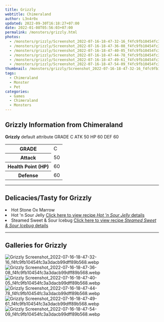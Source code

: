 ```yaml
---
title: Grizzly
webtitle: Chimeraland
author: L3n4r0x
updated: 2022-09-30T16:18:27+07:00
date: 2022-01-08T05:56:03+07:00
permalink: /monsters/grizzly.html
photos:
  - /monsters/grizzly/Screenshot_2022-07-16-18-47-32-16_f4fc9fb10454fc3a3dacb99dff89b568.webp
  - /monsters/grizzly/Screenshot_2022-07-16-18-47-36-08_f4fc9fb10454fc3a3dacb99dff89b568.webp
  - /monsters/grizzly/Screenshot_2022-07-16-18-47-40-05_f4fc9fb10454fc3a3dacb99dff89b568.webp
  - /monsters/grizzly/Screenshot_2022-07-16-18-47-44-78_f4fc9fb10454fc3a3dacb99dff89b568.webp
  - /monsters/grizzly/Screenshot_2022-07-16-18-47-49-61_f4fc9fb10454fc3a3dacb99dff89b568.webp
  - /monsters/grizzly/Screenshot_2022-07-16-18-47-54-09_f4fc9fb10454fc3a3dacb99dff89b568.webp
thumbnail: /monsters/grizzly/Screenshot_2022-07-16-18-47-32-16_f4fc9fb10454fc3a3dacb99dff89b568.webp
tags:
  - Chimeraland
  - Monster
  - Pet
categories:
  - Games
  - Chimeraland
  - Monsters
---
```


<section id="bootstrap-wrapper"><link rel="stylesheet" href="https://cdn.statically.io/gh/dimaslanjaka/Web-Manajemen/40ac3225/css/bootstrap-4.5-wrapper.css"/><h1>Grizzly Information from Chimeraland</h1><p><b>Grizzly</b> default attribute GRADE C ATK 50 HP 60 DEF 60<table><tr><th>GRADE</th><td>C</td></tr><tr><th>Attack</th><td>50</td></tr><tr><th>Health Point (HP)</th><td>60</td></tr><tr><th>Defense</th><td>60</td></tr></table></p><hr/><h2>Delicacies/Tasty for Grizzly</h2><li class="d-flex justify-content-between">Hot Stone Ox Marrow </li><li class="d-flex justify-content-between">Hot &#x27;n Sour Jelly <a href="/chimeraland/recipes/hot-n-sour-jelly.html">Click here to view recipe <i>Hot &#x27;n Sour Jelly</i> details</a></li><li class="d-flex justify-content-between">Steamed Sweet &amp; Sour Icebug <a href="/chimeraland/recipes/steamed-sweet-and-sour-icebug.html">Click here to view recipe <i>Steamed Sweet &amp; Sour Icebug</i> details</a></li><hr/><div id="gallery"><h2>Galleries for Grizzly</h2><div class="row"><div class="col-lg-6 col-12"><img src="/chimeraland/monsters/grizzly/Screenshot_2022-07-16-18-47-32-16_f4fc9fb10454fc3a3dacb99dff89b568.webp" alt="Grizzly Screenshot_2022-07-16-18-47-32-16_f4fc9fb10454fc3a3dacb99dff89b568.webp"/></div><div class="col-lg-6 col-12"><img src="/chimeraland/monsters/grizzly/Screenshot_2022-07-16-18-47-36-08_f4fc9fb10454fc3a3dacb99dff89b568.webp" alt="Grizzly Screenshot_2022-07-16-18-47-36-08_f4fc9fb10454fc3a3dacb99dff89b568.webp"/></div><div class="col-lg-6 col-12"><img src="/chimeraland/monsters/grizzly/Screenshot_2022-07-16-18-47-40-05_f4fc9fb10454fc3a3dacb99dff89b568.webp" alt="Grizzly Screenshot_2022-07-16-18-47-40-05_f4fc9fb10454fc3a3dacb99dff89b568.webp"/></div><div class="col-lg-6 col-12"><img src="/chimeraland/monsters/grizzly/Screenshot_2022-07-16-18-47-44-78_f4fc9fb10454fc3a3dacb99dff89b568.webp" alt="Grizzly Screenshot_2022-07-16-18-47-44-78_f4fc9fb10454fc3a3dacb99dff89b568.webp"/></div><div class="col-lg-6 col-12"><img src="/chimeraland/monsters/grizzly/Screenshot_2022-07-16-18-47-49-61_f4fc9fb10454fc3a3dacb99dff89b568.webp" alt="Grizzly Screenshot_2022-07-16-18-47-49-61_f4fc9fb10454fc3a3dacb99dff89b568.webp"/></div><div class="col-lg-6 col-12"><img src="/chimeraland/monsters/grizzly/Screenshot_2022-07-16-18-47-54-09_f4fc9fb10454fc3a3dacb99dff89b568.webp" alt="Grizzly Screenshot_2022-07-16-18-47-54-09_f4fc9fb10454fc3a3dacb99dff89b568.webp"/></div></div></div></section>